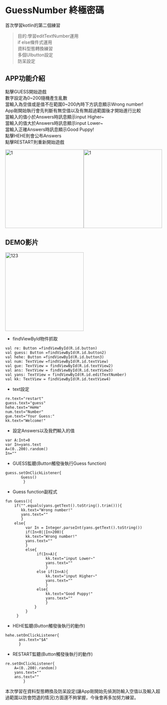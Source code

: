 # GuessNumber 終極密碼
首次學習kotlin的第二個練習
> 目的:學習editTextNumber運用    
  if else條件式運用  
  資料型態轉換練習  
  多個UIbutton設定  
  防呆設定  
  
## APP功能介紹
點擊GUESS開始遊戲  
數字設定為0~200隨機產生亂數  
當輸入為空值或是值不在範圍0~200內時下方訊息顯示Wrong number!  
App剛開始執行會先判斷有無空值以及有無超過範圍後才開始進行比較  
當輸入的值小於Answers時訊息顯示input Higher~  
當輸入的值大於Answers時訊息顯示input Lower~  
當輸入正確Answers時訊息顯示Good Puppy!  
點擊HEHE則會公布Answers  
點擊RESTART則重新開始遊戲  

<img width="250" alt="1" src="https://user-images.githubusercontent.com/106436314/170830843-cf50c83b-1198-4e63-aae3-270d953b1237.jpg"><img width="250" alt="1" src="https://user-images.githubusercontent.com/106436314/170830843-cf50c83b-1198-4e63-aae3-270d953b1237.jpg">

## DEMO影片  
<img width="250" alt="123" src="https://user-images.githubusercontent.com/106436314/171168349-0cbfbdb5-f1fa-49a5-9aed-3b44454c8a70.gif">

* findViewById物件抓取
```
val re: Button =findViewById(R.id.button)
val guess: Button =findViewById(R.id.button2)
val hehe: Button =findViewById(R.id.button3)
val num: TextView =findViewById(R.id.textView)
val gue: TextView = findViewById(R.id.textView2)
val ans: TextView = findViewById(R.id.textView3)
val yans: TextView = findViewById(R.id.editTextNumber)
val kk: TextView = findViewById(R.id.textView4)
```

* text設定
```
re.text="restart"
guess.text="guess"
hehe.text="HeHe"
num.text="Number"
gue.text="Your Guess:"
kk.text="Welcome!"
```

* 設定Answers以及我們輸入的值
```
var A:Int=0
var In=yans.text
A=(0..200).random()
In=""
```

* GUESS監聽(Button觸發後執行Guess function)
```
guess.setOnClickListener{
       Guess()
        }
```

* Guess function副程式
```
fun Guess(){
    if("".equals(yans.getText().toString().trim())){
       kk.text="Wrong number!"
       yans.text=""
       }
    else{
         var In = Integer.parseInt(yans.getText().toString())
         if(In<0||In>200){
         kk.text="Wrong number!"
         yans.text=""
         }
         else{
              if(In>A){
                  kk.text="input Lower~"
                  yans.text=""
                  }
              else if(In<A){
                  kk.text="input Higher~"
                  yans.text=""
                  }
              else{
                  kk.text="Good Puppy!"
                  yans.text=""
                  }
             }
         }
     }
```

* HEHE監聽(Button觸發後執行的動作)
```
hehe.setOnClickListener{
      ans.text="$A"
      }
```


* RESTART監聽(Button觸發後執行的動作)
```
re.setOnClickListener{
    A=(0..200).random()
    yans.text=""
    ans.text=""
        }
```

本次學習在資料型態轉換及防呆設定(讓App剛開始先偵測防輸入空值以及輸入超過範圍以防會閃退的情況)方面還不夠掌握，今後會再多加努力練習。

